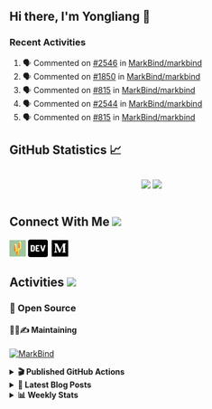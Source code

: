 ## Hi there, I'm Yongliang 👋

### Recent Activities

<!--START_SECTION:activity-->
1. 🗣 Commented on [#2546](https://github.com/MarkBind/markbind/pull/2546#issuecomment-2094538103) in [MarkBind/markbind](https://github.com/MarkBind/markbind)
2. 🗣 Commented on [#1850](https://github.com/MarkBind/markbind/issues/1850#issuecomment-2092671425) in [MarkBind/markbind](https://github.com/MarkBind/markbind)
3. 🗣 Commented on [#815](https://github.com/MarkBind/markbind/issues/815#issuecomment-2088289889) in [MarkBind/markbind](https://github.com/MarkBind/markbind)
4. 🗣 Commented on [#2544](https://github.com/MarkBind/markbind/pull/2544#issuecomment-2088284210) in [MarkBind/markbind](https://github.com/MarkBind/markbind)
5. 🗣 Commented on [#815](https://github.com/MarkBind/markbind/issues/815#issuecomment-2088268809) in [MarkBind/markbind](https://github.com/MarkBind/markbind)
<!--END_SECTION:activity-->

## GitHub Statistics :chart_with_upwards_trend:
<div align="center">
<div style="display: flex; align-items: center; justify-content: center;">

[![](https://github-readme-stats-tlylt.vercel.app/api?username=tlylt&show_icons=true&theme=tokyonight&hide_border=true&locale=en)](https://github.com/tlylt)
[![](https://github-readme-streak-stats.herokuapp.com/?user=tlylt&theme=tokyonight&hide_border=true)](https://github.com/tlylt)
</div>
</div>

## Connect With Me <img src="https://media.giphy.com/media/2wh5K5yE3ulp3xgYcG/giphy-downsized.gif" width="30">

<a href="https://www.yongliangliu.com/" target="_blank"><img align="center" src="static/site-icon.png" alt="yongliangliu.com" height="29" width="29" /></a>
<a href="https://dev.to/tlylt" target="_blank"><img align="center" src="static/dev-badge.svg" alt="dev.to/tlylt" height="35" width="35" /></a>
<a href="https://tlylt.medium.com" target="_blank"><img align="center" src="static/medium.png" alt="tlylt.medium.com" height="35" width="35" /></a>

## Activities <img src="https://media.giphy.com/media/WUlplcMpOCEmTGBtBW/giphy.gif" width="30">

### 🔭 Open Source

#### 👷‍♂️✍️ Maintaining
[![MarkBind](https://github-readme-stats-tlylt.vercel.app/api/pin/?username=markbind&repo=markbind)](https://github.com/MarkBind/markbind)

<details>
<summary> <b>🎬 Published GitHub Actions </b> </summary>

[![install-graphviz](https://github-readme-stats-tlylt.vercel.app/api/pin/?username=tlylt&repo=install-graphviz)](https://github.com/tlylt/install-graphviz)

[![reposense-action](https://github-readme-stats-tlylt.vercel.app/api/pin/?username=tlylt&repo=reposense-action)](https://github.com/tlylt/reposense-action)

[![markbin-action](https://github-readme-stats-tlylt.vercel.app/api/pin/?username=markbind&repo=markbind-action)](https://github.com/MarkBind/markbind-action)

</details>

<details>
<summary> <b>📕 Latest Blog Posts</b> </summary>

<!-- BLOG-POST-LIST:START -->
- [Useful Computer Science Modules](https://yongliangliu.com/blog/useful-cs-mods-after-grad)
- [The 2 x 2 problem](https://yongliangliu.com/blog/2x2-problem)
- [On Keeping Task Descriptions Up to Date](https://yongliangliu.com/blog/on-keeping-task-descriptions-up-to-date)
- [Easy vs Right](https://yongliangliu.com/blog/easy-vs-right)
- [The Prebound Method and Sentinel Object Pattern in Python](https://yongliangliu.com/blog/prebound-sentinel-pattern-in-python)
<!-- BLOG-POST-LIST:END -->

</details>

<details>
<summary> <b>📊 Weekly Stats</b> </summary>

<!--START_SECTION:waka-->
![Code Time](http://img.shields.io/badge/Code%20Time-1%2C205%20hrs%2015%20mins-blue)

**🐱 My GitHub Data** 

> 📦 669.9 kB Used in GitHub's Storage 
 > 
> 🏆 278 Contributions in the Year 2024
 > 
> 🚫 Not Opted to Hire
 > 
> 📜 170 Public Repositories 
 > 
> 🔑 41 Private Repositories 
 > 
**I'm an Early 🐤** 

```text
🌞 Morning                3698 commits        ████████░░░░░░░░░░░░░░░░░   31.22 % 
🌆 Daytime                3139 commits        ███████░░░░░░░░░░░░░░░░░░   26.50 % 
🌃 Evening                4418 commits        █████████░░░░░░░░░░░░░░░░   37.30 % 
🌙 Night                  591 commits         █░░░░░░░░░░░░░░░░░░░░░░░░   04.99 % 
```
📅 **I'm Most Productive on Wednesday** 

```text
Monday                   1418 commits        ███░░░░░░░░░░░░░░░░░░░░░░   11.97 % 
Tuesday                  1897 commits        ████░░░░░░░░░░░░░░░░░░░░░   16.01 % 
Wednesday                2001 commits        ████░░░░░░░░░░░░░░░░░░░░░   16.89 % 
Thursday                 1535 commits        ███░░░░░░░░░░░░░░░░░░░░░░   12.96 % 
Friday                   1465 commits        ███░░░░░░░░░░░░░░░░░░░░░░   12.37 % 
Saturday                 1701 commits        ████░░░░░░░░░░░░░░░░░░░░░   14.36 % 
Sunday                   1829 commits        ████░░░░░░░░░░░░░░░░░░░░░   15.44 % 
```


📊 **This Week I Spent My Time On** 

```text
🕑︎ Time Zone: Asia/Singapore

💬 Programming Languages: 
Markdown                 30 mins             █████████████████░░░░░░░░   66.39 % 
JSON                     14 mins             ████████░░░░░░░░░░░░░░░░░   32.72 % 
YAML                     0 secs              ░░░░░░░░░░░░░░░░░░░░░░░░░   00.89 % 
```


 Last Updated on 11/05/2024 00:38:53 UTC
<!--END_SECTION:waka-->

</details>
